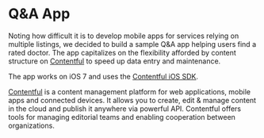 # Q&A App

Noting how difficult it is to develop mobile apps for services relying on multiple listings, we decided to build a sample Q&A app helping users find a rated doctor. The app capitalizes on the flexibility afforded by content structure on [Contentful][1] to speed up data entry and maintenance.

The app works on iOS 7 and uses the [Contentful iOS SDK][2].

[Contentful][1] is a content management platform for web applications, mobile apps and connected devices. It allows you to create, edit & manage content in the cloud and publish it anywhere via powerful API. Contentful offers tools for managing editorial teams and enabling cooperation between organizations.

[1]: https://www.contentful.com
[2]: https://github.com/contentful/contentful.objc
